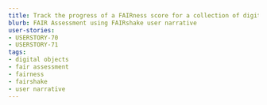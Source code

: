 ```yaml
---
title: Track the progress of a FAIRness score for a collection of digital objects over time.
blurb: FAIR Assessment using FAIRshake user narrative
user-stories:
- USERSTORY-70
- USERSTORY-71
tags:
- digital objects
- fair assessment
- fairness
- fairshake
- user narrative
---
```

